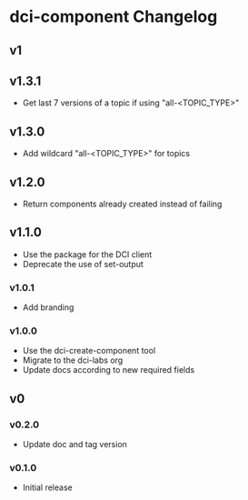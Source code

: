 # dci-component Changelog

## v1

## v1.3.1

- Get last 7 versions of a topic if using "all-<TOPIC_TYPE>"

## v1.3.0

- Add wildcard "all-<TOPIC_TYPE>" for topics

## v1.2.0

- Return components already created instead of failing

## v1.1.0

- Use the package for the DCI client
- Deprecate the use of set-output

### v1.0.1

- Add branding

### v1.0.0

- Use the dci-create-component tool
- Migrate to the dci-labs org
- Update docs according to new required fields

## v0

### v0.2.0

- Update doc and tag version

### v0.1.0

- Initial release
